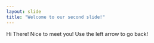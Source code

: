 ```yaml
---
layout: slide
title: "Welcome to our second slide!"
---
```

Hi There! Nice to meet you!
Use the left arrow to go back!